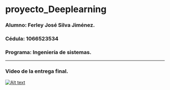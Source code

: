 # proyecto_Deeplearning

### Alumno: Ferley José Silva Jiménez.
### Cédula: 1066523534
### Programa: Ingeniería de sistemas.


---
### Video de la entrega final.

[![Alt text](https://img.youtube.com/vi/Et_-1s6wJ5A/0.jpg)](https://www.youtube.com/watch?v=Et_-1s6wJ5A)
